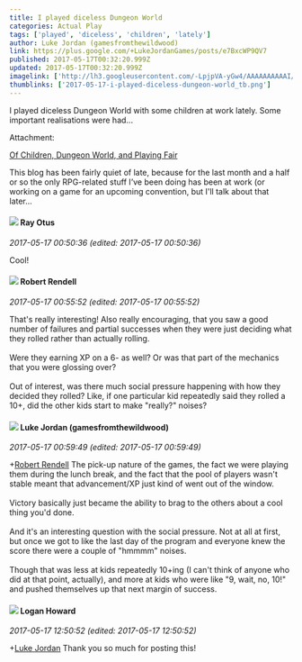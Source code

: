 ```yaml
---
title: I played diceless Dungeon World
categories: Actual Play
tags: ['played', 'diceless', 'children', 'lately']
author: Luke Jordan (gamesfromthewildwood)
link: https://plus.google.com/+LukeJordanGames/posts/e7BxcWP9QV7
published: 2017-05-17T00:32:20.999Z
updated: 2017-05-17T00:32:20.999Z
imagelink: ['http://lh3.googleusercontent.com/-LpjpVA-yGw4/AAAAAAAAAAI/AAAAAAAAAyU/HMBVRBQUAJg/s80-c/photo.jpg']
thumblinks: ['2017-05-17-i-played-diceless-dungeon-world_tb.png']
---
```


I played diceless Dungeon World with some children at work lately. Some important realisations were had...


Attachment:

<a href='http://gamesfromthewildwood.blogspot.com/2017/05/of-children-dungeon-world-and-playing.html'>Of Children, Dungeon World, and Playing Fair</a>


This blog has been fairly quiet of late, because for the last month and a half or so the only RPG-related stuff I’ve been doing has been at work (or working on a game for an upcoming convention, but I'll talk about that later...
<div id='comment z12hhvkqwzq3evvax04cct0w1tjgfh0hclg0k'>
  <h4><img src='{{site.baseurl}}//images/avatars/100495092599585582455_photo.jpg'> Ray Otus</h4>
      <p><cite>2017-05-17 00:50:36 (edited: 2017-05-17 00:50:36)</cite></p>
        <p>Cool!</p>
</div>
        

<div id='comment z12hhvkqwzq3evvax04cct0w1tjgfh0hclg0k'>
  <h4><img src='{{site.baseurl}}//images/avatars/109791996665503926061_photo.jpg'> Robert Rendell</h4>
      <p><cite>2017-05-17 00:55:52 (edited: 2017-05-17 00:55:52)</cite></p>
        <p>That&#39;s really interesting!  Also really encouraging, that you saw a good number of failures and partial successes when they were just deciding what they rolled rather than actually rolling.<br /><br />Were they earning XP on a 6- as well?  Or was that part of the mechanics that you were glossing over?<br /><br />Out of interest, was there much social pressure happening with how they decided they rolled?  Like, if one particular kid repeatedly said they rolled a 10+, did the other kids start to make &quot;really?&quot; noises?</p>
</div>
        

<div id='comment z12hhvkqwzq3evvax04cct0w1tjgfh0hclg0k'>
  <h4><img src='{{site.baseurl}}//images/avatars/115982569598224117691_photo.jpg'> Luke Jordan (gamesfromthewildwood)</h4>
      <p><cite>2017-05-17 00:59:49 (edited: 2017-05-17 00:59:49)</cite></p>
        <p><span class="proflinkWrapper"><span class="proflinkPrefix">+</span><a class="proflink" href="https://plus.google.com/109791996665503926061" oid="109791996665503926061">Robert Rendell</a></span> The pick-up nature of the games, the fact we were playing them during the lunch break, and the fact that the pool of players wasn&#39;t stable meant that advancement/XP just kind of went out of the window. <br /><br />Victory basically just became the ability to brag to the others about a cool thing you&#39;d done. <br /><br />And it&#39;s an interesting question with the social pressure. Not at all at first, but once we got to like the last day of the program and everyone knew the score there were a couple of &quot;hmmmm&quot; noises. <br /><br />Though that was less at kids repeatedly 10+ing (I can&#39;t think of anyone who did at that point, actually), and more at kids who were like &quot;9, wait, no, 10!&quot; and pushed themselves up that next margin of success.</p>
</div>
        

<div id='comment z12hhvkqwzq3evvax04cct0w1tjgfh0hclg0k'>
  <h4><img src='{{site.baseurl}}//images/avatars/117938653641565340771_photo.jpg'> Logan Howard</h4>
      <p><cite>2017-05-17 12:50:52 (edited: 2017-05-17 12:50:52)</cite></p>
        <p><span class="proflinkWrapper"><span class="proflinkPrefix">+</span><a class="proflink" href="https://plus.google.com/115982569598224117691" oid="115982569598224117691">Luke Jordan</a></span> Thank you so much for posting this!</p>
</div>
        